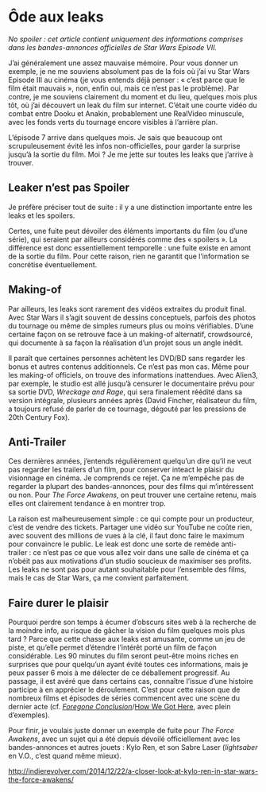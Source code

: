 # Ôde aux leaks

_No spoiler : cet article contient uniquement des informations comprises dans les bandes-annonces officielles de Star Wars Episode VII._

J’ai généralement une assez mauvaise mémoire. Pour vous donner un exemple, je ne me souviens absolument pas de la fois où j’ai vu Star Wars Episode III au cinéma (je vous entends déjà penser : « c’est parce que le film était mauvais », non, enfin oui, mais ce n’est pas le problème). Par contre, je me souviens clairement du moment et du lieu, quelques mois plus tôt, où j’ai découvert un leak du film sur internet. C’était une courte vidéo du combat entre Dooku et Anakin, probablement une RealVideo minuscule, avec les fonds verts du tournage encore visibles à l’arrière plan. 

L’épisode 7 arrive dans quelques mois. Je sais que beaucoup ont scrupuleusement évité les infos non-officielles, pour garder la surprise jusqu’à la sortie du film. Moi ? Je me jette sur toutes les leaks que j’arrive à trouver.


## Leaker n’est pas Spoiler

Je préfère préciser tout de suite : il y a une distinction importante entre les leaks et les spoilers.

Certes, une fuite peut dévoiler des éléments importants du film (ou d’une série), qui seraient par ailleurs considérés comme des « spoilers ». La différence est donc essentiellement temporelle : une fuite existe en amont de la sortie du film. Pour cette raison, rien ne garantit que l’information se concrétise éventuellement.


## Making-of

Par ailleurs, les leaks sont rarement des vidéos extraites du produit final. Avec Star Wars il s’agit souvent de dessins conceptuels, parfois des photos du tournage ou même de simples rumeurs plus ou moins vérifiables. D’une certaine façon on se retrouve face à un making-of alternatif, crowdsourcé, qui documente à sa façon la réalisation d’un projet sous un angle inédit.

Il paraît que certaines personnes achètent les DVD/BD sans regarder les bonus et autres contenus additionnels. Ce n’est pas mon cas. Même pour les making-of officiels, on trouve des informations inattendues. Avec Alien3, par exemple, le studio est allé jusqu’à censurer le documentaire prévu pour sa sortie DVD, _Wreckage and Rage_, qui sera finalement réédité dans sa version intégrale, plusieurs années après (David Fincher, réalisateur du film, a toujours refusé de parler de ce tournage, dégouté par les pressions de 20th Century Fox).


## Anti-Trailer

Ces dernières années, j’entends régulièrement quelqu’un dire qu’il ne veut pas regarder les trailers d’un film, pour conserver inteact le plaisir du visionnage en cinéma. Je comprends ce rejet. Ça ne m’empêche pas de regarder la plupart des bandes-annonces, pour des films qui m’intéressent ou non. Pour _The Force Awakens_, on peut trouver une certaine retenu, mais elles ont clairement tendance à en montrer trop. 

La raison est malheureusement simple : ce qui compte pour un producteur, c’est de vendre des tickets. Partager une vidéo sur YouTube ne coûte rien, avec souvent des millions de vues à la clé, il faut donc faire le maximum pour convaincre le public. Le leak est donc une sorte de remède anti-trailer : ce n’est pas ce que vous allez voir dans une salle de cinéma et ça n’obéit pas aux motivations d’un studio soucieux de maximiser ses profits. Les leaks ne sont pas pour autant souhaitable pour l’ensemble des films, mais le cas de Star Wars, ça me convient parfaitement.


## Faire durer le plaisir

Pourquoi perdre son temps à écumer d’obscurs sites web à la recherche de la moindre info, au risque de gâcher la vision du film quelques mois plus tard ? Parce que cette chasse aux leaks est amusante, comme un jeu de piste, et qu’elle permet d’étendre l’intérêt porté un film de façon considérable. Les 90 minutes du film seront peut-être moins riches en surprises que pour quelqu’un ayant évité toutes ces informations, mais je peux passer 6 mois à me délecter de ce déballement progressif. Au passage, il est avéré que dans certains cas, connaître l’issue d’une histoire participe à en apprécier le déroulement. C’est pour cette raison que de nombreux films et épisodes de séries commencent avec une scène du dernier acte (cf. [_Foregone Conclusion_](http://tvtropes.org/pmwiki/pmwiki.php/Main/ForegoneConclusion)/[How We Got Here](http://tvtropes.org/pmwiki/pmwiki.php/Main/HowWeGotHere), avec plein d’exemples).


Pour finir, je voulais juste donner un exemple de fuite pour _The Force Awakens_, avec un sujet qui a été depuis dévoilé officiellement avec les bandes-annonces et autres jouets : Kylo Ren, et son Sabre Laser (_lightsaber_ en V.O., c’est quand même mieux).

http://indierevolver.com/2014/12/22/a-closer-look-at-kylo-ren-in-star-wars-the-force-awakens/
